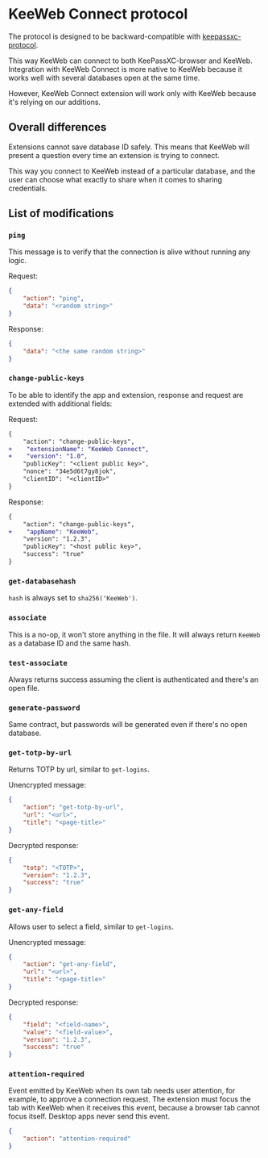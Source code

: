 # KeeWeb Connect protocol

The protocol is designed to be backward-compatible with [keepassxc-protocol](https://github.com/keepassxreboot/keepassxc-browser/blob/develop/keepassxc-protocol.md).

This way KeeWeb can connect to both KeePassXC-browser and KeeWeb.
Integration with KeeWeb Connect is more native to KeeWeb
because it works well with several databases open at the same time.

However, KeeWeb Connect extension will work only with KeeWeb
because it's relying on our additions.


## Overall differences

Extensions cannot save database ID safely. This means that KeeWeb will present a question
every time an extension is trying to connect.

This way you connect to KeeWeb instead of a particular database, 
and the user can choose what exactly to share when it comes to sharing credentials.

## List of modifications

### `ping`

This message is to verify that the connection is alive without running any logic.

Request:
```json
{
    "action": "ping",
    "data": "<random string>"
}
```

Response:
```json
{
    "data": "<the same random string>"
}
```

### `change-public-keys`

To be able to identify the app and extension, response and request are extended with additional fields:

Request:
```diff
{
    "action": "change-public-keys",
+    "extensionName": "KeeWeb Connect",
+    "version": "1.0",
    "publicKey": "<client public key>",
    "nonce": "34e5d6t7gy8jok",
    "clientID": "<clientID>"
}
```

Response:
```diff
{
    "action": "change-public-keys",
+    "appName": "KeeWeb",
    "version": "1.2.3",
    "publicKey": "<host public key>",
    "success": "true"
}
```

### `get-databasehash`

`hash` is always set to `sha256('KeeWeb')`.

### `associate`

This is a no-op, it won't store anything in the file.
It will always return `KeeWeb` as a database ID and the same hash.

### `test-associate`

Always returns success assuming the client is authenticated and there's an open file.

### `generate-password`

Same contract, but passwords will be generated even if there's no open database.

### `get-totp-by-url`

Returns TOTP by url, similar to `get-logins`.

Unencrypted message:
```json
{
    "action": "get-totp-by-url",
    "url": "<url>",
    "title": "<page-title>"
}
```

Decrypted response:
```json
{
    "totp": "<TOTP>",
    "version": "1.2.3",
    "success": "true"
}
```

### `get-any-field`

Allows user to select a field, similar to `get-logins`.

Unencrypted message:
```json
{
    "action": "get-any-field",
    "url": "<url>",
    "title": "<page-title>"
}
```

Decrypted response:
```json
{
    "field": "<field-name>",
    "value": "<field-value>",
    "version": "1.2.3",
    "success": "true"
}
```

### `attention-required`

Event emitted by KeeWeb when its own tab needs user attention, for example, to approve a connection request.
The extension must focus the tab with KeeWeb when it receives this event, because a browser tab cannot focus itself.
Desktop apps never send this event.

```json
{
    "action": "attention-required"
}
```
